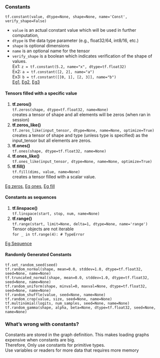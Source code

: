 ### Constants
```tf.constant(value, dtype=None, shape=None, name='Const', verify_shape=False)```
* ```value``` is an actual constant value which will be used in further computation,
* ```dtype``` is the data type parameter (e.g., float32/64, int8/16, etc.)
* ```shape``` is optional dimensions
* ```name``` is an optional name for the tensor
* ```verify_shape``` is a boolean which indicates verification of the shape of values.      
Ex1: ```z = tf.constant(5.2, name="x", dtype=tf.float32)```      
Ex2: ```a = tf.constant([2, 2], name="a")```      
Ex3: ```b = tf.constant([[0, 1], [2, 3]], name="b")```      
[Eg1](../Codes/Constant_Ex_1.ipynb), [Eg2](../Codes/Constant_Ex_2.ipynb), [Eg3](../Codes/Constant_Ex_3.ipynb)   

#### Tensors filled with a specific value
1. **tf.zeros()**     
```tf.zeros(shape, dtype=tf.float32, name=None)```       
creates a tensor of shape and all elements will be zeros (when ran in session)        
2. **tf.zeros_like()**     
```tf.zeros_like(input_tensor, dtype=None, name=None, optimize=True)```     
creates a tensor of shape and type (unless type is specified) as the input_tensor but all elements are zeros.       
3. **tf.ones()**     
```tf.ones(shape, dtype=tf.float32, name=None)```    
4. **tf.ones_like()**     
```tf.ones_like(input_tensor, dtype=None, name=None, optimize=True)```      
5. **tf.fill()**      
```tf.fill(dims, value, name=None)```        
creates a tensor filled with a scalar value.       

[Eg zeros](../Codes/Constant_Ex_Zero.ipynb), [Eg ones](../Codes/Constant_Ex_Ones.ipynb), [Eg fill](../Codes/Constant_Ex_Fill.ipynb)        

#### Constants as sequences
1. **tf.linspace()**       
```tf.linspace(start, stop, num, name=None)```       
2. **tf.range()**      
```tf.range(start, limit=None, delta=1, dtype=None, name='range')```       
Tensor objects are not iterable      
```for _ in tf.range(4): # TypeError```     

[Eg Sequence](../Codes/Constant_Ex_Sequence.ipynb)    

#### Randomly Generated Constants
```tf.set_random_seed(seed)```      
```tf.random_normal(shape, mean=0.0, stddev=1.0, dtype=tf.float32, seed=None, name=None)```     
```tf.truncated_normal(shape, mean=0.0, stddev=1.0, dtype=tf.float32, seed=None, name=None)```     
```tf.random_uniform(shape, minval=0, maxval=None, dtype=tf.float32, seed=None, name=None)```     
```tf.random_shuffle(value, seed=None, name=None)```     
```tf.random_crop(value, size, seed=None, name=None)```     
```tf.multinomial(logits, num_samples, seed=None, name=None)```     
```tf.random_gamma(shape, alpha, beta=None, dtype=tf.float32, seed=None, name=None)```     

### What’s wrong with constants?    
Constants are stored in the graph definition. This makes loading graphs expensive when constants are big.    
Therefore, Only use constants for primitive types.    
Use variables or readers for more data that requires more memory


